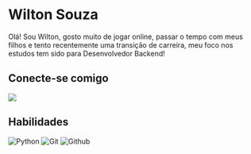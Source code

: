 # Wilton Souza
Olá! Sou Wilton, gosto muito de jogar online, passar o tempo com meus filhos e tento recentemente uma transição de carreira, meu foco nos estudos tem sido para Desenvolvedor Backend!

## Conecte-se comigo
[![](https://img.shields.io/badge/Dio-000?style=for-the-badge&l)](https://www.dio.me/users/wiltonoliveirajunior)

## Habilidades
![Python](https://img.shields.io/badge/Python-000?style=for-the-badge&logo=python)
![Git](https://img.shields.io/badge/Git-000?style=for-the-badge&logo=git)
![Github](https://img.shields.io/badge/Github-000?style=for-the-badge&logo=github)